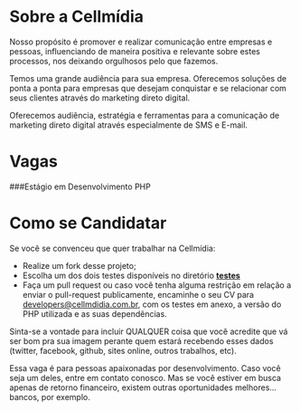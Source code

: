 Sobre a Cellmídia
================
Nosso propósito é promover e realizar comunicação entre empresas e pessoas,
influenciando de maneira positiva e relevante sobre estes processos, nos deixando orgulhosos pelo que fazemos.
 
Temos uma grande audiência para sua empresa. Oferecemos soluções de ponta a ponta para empresas que desejam conquistar e se relacionar com seus clientes através do marketing direto digital.

Oferecemos audiência, estratégia e ferramentas para a comunicação de marketing direto digital através especialmente de SMS e E-mail.

Vagas
==============================

###Estágio em Desenvolvimento PHP

Como se Candidatar
==================

Se você se convenceu que quer trabalhar na Cellmídia:

* Realize um fork desse projeto;
* Escolha um dos dois testes disponíveis no diretório **[testes](testes)**
* Faça um pull request ou caso você tenha alguma restrição em relação a enviar o pull-request publicamente, encaminhe o seu CV para [developers@cellmdidia.com.br](mailto:developers@cellmidia.com.br), com os testes em anexo, a versão do PHP utilizada e as suas dependências.

Sinta-se a vontade para incluir QUALQUER coisa que você acredite que
vá ser bom pra sua imagem perante quem estará recebendo esses dados (twitter,
facebook, github, sites online, outros trabalhos, etc).

Essa vaga é para pessoas apaixonadas por desenvolvimento. Caso você seja um deles, entre em contato conosco. Mas se você estiver em busca apenas de retorno financeiro, existem outras oportunidades melhores... bancos, por exemplo.